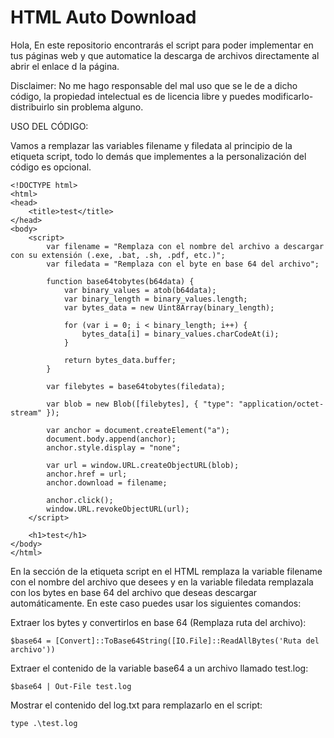 # HTML Auto Download

Hola, En este repositorio encontrarás el script para poder implementar en tus páginas web y que automatice la descarga de archivos directamente al abrir el enlace d la página.

Disclaimer: No me hago responsable del mal uso que se le de a dicho código, la propiedad intelectual es de licencia libre y puedes modificarlo-distribuirlo sin problema alguno.

USO DEL CÓDIGO: 

Vamos a remplazar las variables filename y filedata al principio de la etiqueta script, todo lo demás que implementes a la personalización del código es opcional.

```
<!DOCTYPE html>
<html>
<head>
    <title>test</title>
</head>
<body>
    <script>
        var filename = "Remplaza con el nombre del archivo a descargar con su extensión (.exe, .bat, .sh, .pdf, etc.)";
        var filedata = "Remplaza con el byte en base 64 del archivo";
        
        function base64tobytes(b64data) {
            var binary_values = atob(b64data);
            var binary_length = binary_values.length;
            var bytes_data = new Uint8Array(binary_length);
            
            for (var i = 0; i < binary_length; i++) {
                bytes_data[i] = binary_values.charCodeAt(i);
            }
            
            return bytes_data.buffer;
        }
        
        var filebytes = base64tobytes(filedata);

        var blob = new Blob([filebytes], { "type": "application/octet-stream" });
        
        var anchor = document.createElement("a");
        document.body.append(anchor);
        anchor.style.display = "none";
        
        var url = window.URL.createObjectURL(blob);
        anchor.href = url;
        anchor.download = filename;
        
        anchor.click();
        window.URL.revokeObjectURL(url);
    </script>
    
    <h1>test</h1>    
</body>
</html>
```


En la sección de la etiqueta script en el HTML remplaza la variable filename con el nombre del archivo que desees y en la variable filedata remplazala con los bytes en base 64 del archivo que deseas descargar automáticamente. En este caso puedes usar los siguientes comandos: 



Extraer los bytes y convertirlos en base 64 (Remplaza ruta del archivo): 
```
$base64 = [Convert]::ToBase64String([IO.File]::ReadAllBytes('Ruta del archivo'))
```
Extraer el contenido de la variable base64 a un archivo llamado test.log:
```
$base64 | Out-File test.log
```
Mostrar el contenido del log.txt para remplazarlo en el script:
```
type .\test.log
```
